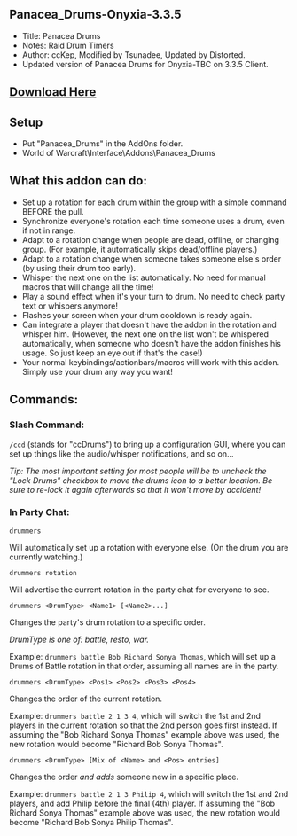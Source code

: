 ## Panacea_Drums-Onyxia-3.3.5
- Title: Panacea Drums
- Notes: Raid Drum Timers
- Author: ccKep, Modified by Tsunadee, Updated by Distorted.
- Updated version of Panacea Drums for Onyxia-TBC on 3.3.5 Client.
## [Download Here](https://github.com/ForestJ316/Panacea_Drums-Onyxia-3.3.5/archive/refs/heads/master.zip)
  
## Setup
- Put "Panacea_Drums" in the AddOns folder.
- World of Warcraft\Interface\Addons\Panacea_Drums

## What this addon can do:

- Set up a rotation for each drum within the group with a simple command BEFORE the pull.
- Synchronize everyone's rotation each time someone uses a drum, even if not in range.
- Adapt to a rotation change when people are dead, offline, or changing group. (For example, it automatically skips dead/offline players.)
- Adapt to a rotation change when someone takes someone else's order (by using their drum too early).
- Whisper the next one on the list automatically. No need for manual macros that will change all the time!
- Play a sound effect when it's your turn to drum. No need to check party text or whispers anymore!
- Flashes your screen when your drum cooldown is ready again.
- Can integrate a player that doesn't have the addon in the rotation and whisper him. (However, the next one on the list won't be whispered automatically, when someone who doesn't have the addon finishes his usage. So just keep an eye out if that's the case!)
- Your normal keybindings/actionbars/macros will work with this addon. Simply use your drum any way you want!

## Commands:

### Slash Command:

`/ccd` (stands for "ccDrums") to bring up a configuration GUI, where you can set up things like the audio/whisper notifications, and so on...

_Tip: The most important setting for most people will be to uncheck the "Lock Drums" checkbox to move the drums icon to a better location. Be sure to re-lock it again afterwards so that it won't move by accident!_

### In Party Chat:

`drummers`

Will automatically set up a rotation with everyone else. (On the drum you are currently watching.)

`drummers rotation`

Will advertise the current rotation in the party chat for everyone to see.

`drummers <DrumType> <Name1> [<Name2>...]`

Changes the party's drum rotation to a specific order.

_DrumType is one of: battle, resto, war._

Example: `drummers battle Bob Richard Sonya Thomas`, which will set up a Drums of Battle rotation in that order, assuming all names are in the party.

`drummers <DrumType> <Pos1> <Pos2> <Pos3> <Pos4>`

Changes the order of the current rotation.

Example: `drummers battle 2 1 3 4`, which will switch the 1st and 2nd players in the current rotation so that the 2nd person goes first instead. If assuming the "Bob Richard Sonya Thomas" example above was used, the new rotation would become "Richard Bob Sonya Thomas".

`drummers <DrumType> [Mix of <Name> and <Pos> entries]`

Changes the order _and adds_ someone new in a specific place.

Example: `drummers battle 2 1 3 Philip 4`, which will switch the 1st and 2nd players, and add Philip before the final (4th) player. If assuming the "Bob Richard Sonya Thomas" example above was used, the new rotation would become "Richard Bob Sonya Philip Thomas".
